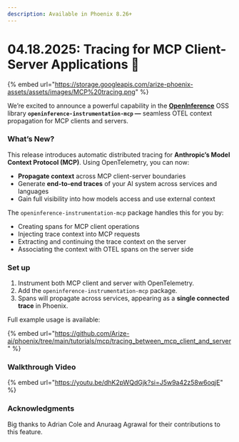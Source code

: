 ```yaml
---
description: Available in Phoenix 8.26+
---
```


# 04.18.2025: Tracing for MCP Client-Server Applications 🔌

{% embed url="https://storage.googleapis.com/arize-phoenix-assets/assets/images/MCP%20tracing.png" %}

We’re excited to announce a powerful capability in the [**OpenInference**](https://github.com/Arize-ai/openinference) OSS library **`openinference-instrumentation-mcp` —** seamless OTEL context propagation for MCP clients and servers.

### **What’s New?**

This release introduces automatic distributed tracing for **Anthropic’s Model Context Protocol (MCP)**. Using OpenTelemetry, you can now:

* **Propagate context** across MCP client-server boundaries
* Generate **end-to-end traces** of your AI system across services and languages
* Gain full visibility into how models access and use external context

The `openinference-instrumentation-mcp` package handles this for you by:

* Creating spans for MCP client operations
* Injecting trace context into MCP requests
* Extracting and continuing the trace context on the server
* Associating the context with OTEL spans on the server side

### **Set up**

1. Instrument both MCP client and server with OpenTelemetry.
2. Add the `openinference-instrumentation-mcp` package.
3. Spans will propagate across services, appearing as a **single connected trace** in Phoenix.

Full example usage is available:&#x20;

{% embed url="https://github.com/Arize-ai/phoenix/tree/main/tutorials/mcp/tracing_between_mcp_client_and_server" %}

### **Walkthrough Video**

{% embed url="https://youtu.be/dhK2pWQdGjk?si=J5w9a42z58w6oqjE" %}

### **Acknowledgments**

Big thanks to Adrian Cole and Anuraag Agrawal for their contributions to this feature.&#x20;
